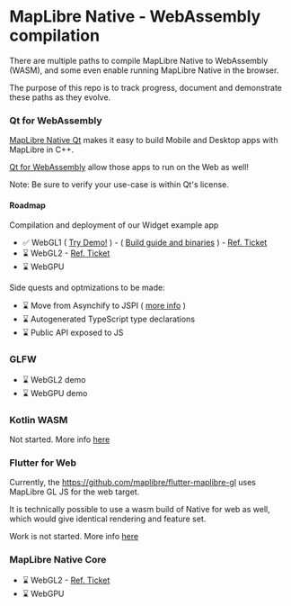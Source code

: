 # MapLibre Native - WebAssembly compilation

There are multiple paths to compile MapLibre Native to WebAssembly (WASM), and some even enable running MapLibre Native in the browser.

The purpose of this repo is to track progress, document and demonstrate these paths as they evolve.

### Qt for WebAssembly

[MapLibre Native Qt](https://github.com/maplibre/maplibre-native-qt) makes it easy to build Mobile and Desktop apps with MapLibre in C++.

[Qt for WebAssembly](https://doc.qt.io/qt-6/wasm.html) allow those apps to run on the Web as well!

Note: Be sure to verify your use-case is within Qt's license.

#### Roadmap
Compilation and deployment of our Widget example app
- ✅ WebGL1 ( [Try Demo!](https://maplibre-native-wasm-dist.pages.dev/qt-opengl2/) ) - ( [Build guide and binaries](https://github.com/birkskyum/maplibre-native-wasm-dist/tree/main/qt-opengl2) ) - [Ref. Ticket](https://github.com/maplibre/maplibre-native-qt/issues/49)
- ⌛ WebGL2 - [Ref. Ticket
](https://github.com/maplibre/maplibre-native-qt/issues/147)
- ⌛ WebGPU

Side quests and optmizations to be made:
- ⌛ Move from Asynchify to JSPI ( [more info](https://v8.dev/blog/jspi) )
- ⌛ Autogenerated TypeScript type declarations
- ⌛ Public API exposed to JS

### GLFW
- ⌛ WebGL2 demo
- ⌛ WebGPU demo

### Kotlin WASM

Not started. More info [here](https://kotlinlang.org/docs/wasm-overview.html)

### Flutter for Web

Currently, the https://github.com/maplibre/flutter-maplibre-gl uses MapLibre GL JS for the web target.

It is technically possible to use a wasm build of Native for web as well, which would give identical rendering and feature set.

Work is not started. More info [here](https://flutter.dev/multi-platform/web)

### MapLibre Native Core

- ⌛ WebGL2 - [Ref. Ticket](https://github.com/maplibre/maplibre-native/issues/2554)
- ⌛ WebGPU
